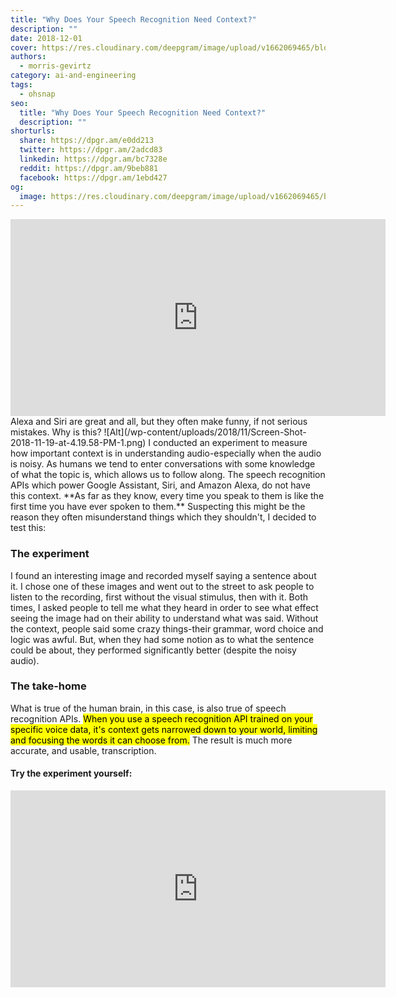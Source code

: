 ```yaml
---
title: "Why Does Your Speech Recognition Need Context?"
description: ""
date: 2018-12-01
cover: https://res.cloudinary.com/deepgram/image/upload/v1662069465/blog/why-does-your-speech-recognition-need-context/placeholder-post-image%402x.jpg
authors:
  - morris-gevirtz
category: ai-and-engineering
tags:
  - ohsnap
seo:
  title: "Why Does Your Speech Recognition Need Context?"
  description: ""
shorturls:
  share: https://dpgr.am/e0dd213
  twitter: https://dpgr.am/2adcd83
  linkedin: https://dpgr.am/bc7328e
  reddit: https://dpgr.am/9beb881
  facebook: https://dpgr.am/1ebd427
og:
  image: https://res.cloudinary.com/deepgram/image/upload/v1662069465/blog/why-does-your-speech-recognition-need-context/placeholder-post-image%402x.jpg
---
```


<iframe src="https://www.youtube.com/embed/04YXLTnafTc" width="600" height="315" frameborder="0" allowfullscreen="allowfullscreen"></iframe>Alexa and Siri are great and all, but they often make funny, if not serious mistakes. Why is this? ![Alt](/wp-content/uploads/2018/11/Screen-Shot-2018-11-19-at-4.19.58-PM-1.png) I conducted an experiment to measure how important context is in understanding audio-especially when the audio is noisy. As humans we tend to enter conversations with some knowledge of what the topic is, which allows us to follow along. The speech recognition APIs which power Google Assistant, Siri, and Amazon Alexa, do not have this context. **As far as they know, every time you speak to them is like the first time you have ever spoken to them.** Suspecting this might be the reason they often misunderstand things which they shouldn't, I decided to test this:

### The experiment

I found an interesting image and recorded myself saying a sentence about it. I chose one of these images and went out to the street to ask people to listen to the recording, first without the visual stimulus, then with it. Both times, I asked people to tell me what they heard in order to see what effect seeing the image had on their ability to understand what was said. Without the context, people said some crazy things-their grammar, word choice and logic was awful. But, when they had some notion as to what the sentence could be about, they performed significantly better (despite the noisy audio).

### The take-home

What is true of the human brain, in this case, is also true of speech recognition APIs. <mark>When you use a speech recognition API trained on your specific voice data, it's context gets narrowed down to your world, limiting and focusing the words it can choose from.</mark> The result is much more accurate, and usable, transcription.

#### Try the experiment yourself:

<iframe src="https://www.youtube.com/embed/IyqLOIDLZnQ" width="600" height="315" frameborder="0" allowfullscreen="allowfullscreen"></iframe>
